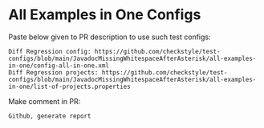 # All Examples in One Configs
Paste below given to PR description to use such test configs:
```
Diff Regression config: https://github.com/checkstyle/test-configs/blob/main/JavadocMissingWhitespaceAfterAsterisk/all-examples-in-one/config-all-in-one.xml
Diff Regression projects: https://github.com/checkstyle/test-configs/blob/main/JavadocMissingWhitespaceAfterAsterisk/all-examples-in-one/list-of-projects.properties
```
Make comment in PR:
```
Github, generate report
```
